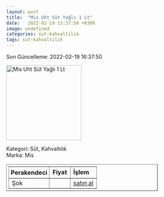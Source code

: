 ```yaml
---
layout: post
title:  "Mis Uht Süt Yağlı 1 Lt"
date:   2022-02-19 13:37:50 +0300
image: undefined
categories: sut-kahvaltilik
tags: sut-kahvaltilik
---
```


Son Güncelleme: 2022-02-19 16:37:50

<img src="undefined" width="200" alt="Mis Uht Süt Yağlı 1 Lt" />

Kategori: Süt, Kahvaltılık
<br />
Marka: Mis

<table border="1" style="padding: 5px;width:80%;">
  <tr>
    <td style="padding: 5px;"><strong>Perakendeci</strong></td>
    <td><strong>Fiyat</strong></td>
    <td><strong>İşlem</strong></td>
  </tr>
  <tr>
              <td>Şok</td>
              <td></td>
              <td><a target="_blank" href="https://www.sokmarket.com.tr/uht-sut-yagli-1-lt-p-3582/">satın al</a></td>
            </tr>
</table>
